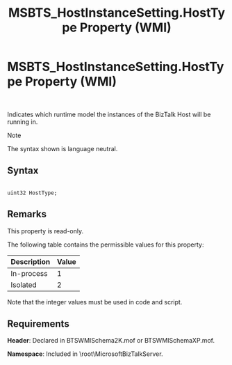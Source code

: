 ﻿---
title: MSBTS_HostInstanceSetting.HostType Property (WMI)
TOCTitle: MSBTS_HostInstanceSetting.HostType Property (WMI)
ms:assetid: 4d412cdc-458c-493a-a85e-31c6b1596034
ms:mtpsurl: https://msdn.microsoft.com/en-us/library/Aa560054(v=BTS.80)
ms:contentKeyID: 51527908
ms.date: 08/30/2017
mtps_version: v=BTS.80
---

# MSBTS\_HostInstanceSetting.HostType Property (WMI)

 

Indicates which runtime model the instances of the BizTalk Host will be running in.


> [!NOTE]
> <P>The syntax shown is language neutral.</P>



## Syntax

``` 
  
uint32 HostType;  
```

## Remarks

This property is read-only.

The following table contains the permissible values for this property:

<table>
<thead>
<tr class="header">
<th>Description</th>
<th>Value</th>
</tr>
</thead>
<tbody>
<tr class="odd">
<td>In-process</td>
<td>1</td>
</tr>
<tr class="even">
<td>Isolated</td>
<td>2</td>
</tr>
</tbody>
</table>


Note that the integer values must be used in code and script.

## Requirements

**Header**: Declared in BTSWMISchema2K.mof or BTSWMISchemaXP.mof.

**Namespace**: Included in \\root\\MicrosoftBizTalkServer.

